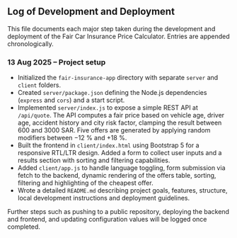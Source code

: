 ## Log of Development and Deployment

This file documents each major step taken during the development and deployment of the Fair Car Insurance Price Calculator.  Entries are appended chronologically.

### 13 Aug 2025 – Project setup

* Initialized the `fair-insurance-app` directory with separate `server` and `client` folders.
* Created `server/package.json` defining the Node.js dependencies (`express` and `cors`) and a start script.
* Implemented `server/index.js` to expose a simple REST API at `/api/quote`.  The API computes a fair price based on vehicle age, driver age, accident history and city risk factor, clamping the result between 600 and 3000 SAR.  Five offers are generated by applying random modifiers between −12 % and +18 %.
* Built the frontend in `client/index.html` using Bootstrap 5 for a responsive RTL/LTR design.  Added a form to collect user inputs and a results section with sorting and filtering capabilities.
* Added `client/app.js` to handle language toggling, form submission via fetch to the backend, dynamic rendering of the offers table, sorting, filtering and highlighting of the cheapest offer.
* Wrote a detailed `README.md` describing project goals, features, structure, local development instructions and deployment guidelines.

Further steps such as pushing to a public repository, deploying the backend and frontend, and updating configuration values will be logged once completed.

